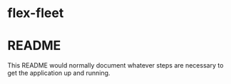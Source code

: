 ﻿# flex-fleet

# README

This README would normally document whatever steps are necessary to get the
application up and running.
